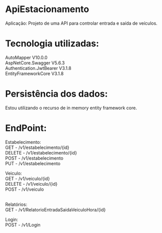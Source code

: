 # ApiEstacionamento

Aplica&ccedil;&atilde;o:
Projeto de uma API para controlar entrada e sa&iacute;da de ve&iacute;culos.

# Tecnologia utilizadas:<br> 
AutoMapper V10.0.0 <br> 
AspNetCore.Swagger V5.6.3 <br> 
Authentication.JwtBearer V3.1.8 <br> 
EntityFrameworkCore V3.1.8

# Persistência dos dados:<br>
Estou utilizando o recurso de in memory entity framework core.

# EndPoint:
Estabelecimento: <br> 
GET - /v1/estabelecimento/{id}<br> 
DELETE - /v1/estabelecimento/{id}<br> 
POST - /v1/estabelecimento<br> 
PUT - /v1/estabelecimento<br> 

Veiculo: <br> 
GET - /v1/veiculo/{id}<br> 
DELETE - /v1/veiculo/{id}<br> 
POST - /v1/veiculo<br> <br> 


Relat&oacute;rios:<br> 
GET - /v1/RelatorioEntradaSaidaVeiculoHora/{id}<br>  

Login:<br> 
POST - /v1/Login<br> 

